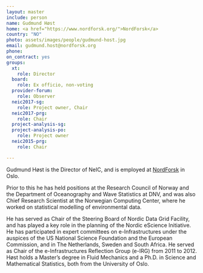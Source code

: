 ```yaml
---
layout: master
include: person
name: Gudmund Høst
home: <a href="https://www.nordforsk.org/">NordForsk</a>
country: "NO"
photo: assets/images/people/gudmund-host.jpg
email: gudmund.host@nordforsk.org
phone:
on_contract: yes
groups:
  xt:
    role: Director
  board:
    role: Ex officio, non-voting
  provider-forum:
    role: Observer
  neic2017-sg:
    role: Project owner, Chair
  neic2017-prg:
    role: Chair
  project-analysis-sg:
  project-analysis-po:
    role: Project owner
  neic2015-prg:
    role: Chair

---
```

Gudmund Høst is the Director of NeIC, and is employed at
[NordForsk](https://www.nordforsk.org/) in Oslo.

Prior to this he has held positions at the Research Council of Norway and the
Department of Oceanography and Wave Statistics at DNV, and was also Chief
Research Scientist at the Norwegian Computing Center, where he worked on
statistical modelling of environmental data.

He has served as Chair of the Steering Board of Nordic Data Grid Facility, and
has played a key role in the planning of the Nordic eScience Initiative. He has
participated in expert committees on e-Infrastructures under the auspices of the
US National Science Foundation and the European Commission, and in The
Netherlands, Sweden and South Africa. He served as Chair of the
e-Infrastructures Reflection Group (e-IRG) from 2011 to 2012. Høst holds a
Master’s degree in Fluid Mechanics and a Ph.D. in Science and Mathematical
Statistics, both from the University of Oslo.
